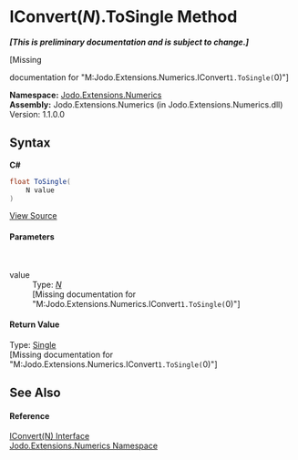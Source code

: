 # IConvert(*N*).ToSingle Method 
 _**\[This is preliminary documentation and is subject to change.\]**_

\[Missing <summary> documentation for "M:Jodo.Extensions.Numerics.IConvert`1.ToSingle(`0)"\]

**Namespace:**&nbsp;<a href="N_Jodo_Extensions_Numerics">Jodo.Extensions.Numerics</a><br />**Assembly:**&nbsp;Jodo.Extensions.Numerics (in Jodo.Extensions.Numerics.dll) Version: 1.1.0.0

## Syntax

**C#**<br />
``` C#
float ToSingle(
	N value
)
```

<a href="https://github.com/JosephJShort/Jodo.Extensions/blob/main/src/Jodo.Extensions.Numerics/IConvert.cs" rel="noopener noreferrer" title="View the source code">View Source</a><br />

#### Parameters
&nbsp;<dl><dt>value</dt><dd>Type: <a href="T_Jodo_Extensions_Numerics_IConvert_1">*N*</a><br />\[Missing <param name="value"/> documentation for "M:Jodo.Extensions.Numerics.IConvert`1.ToSingle(`0)"\]</dd></dl>

#### Return Value
Type: <a href="https://docs.microsoft.com/dotnet/api/system.single" target="_blank" rel="noopener noreferrer">Single</a><br />\[Missing <returns> documentation for "M:Jodo.Extensions.Numerics.IConvert`1.ToSingle(`0)"\]

## See Also


#### Reference
<a href="T_Jodo_Extensions_Numerics_IConvert_1">IConvert(N) Interface</a><br /><a href="N_Jodo_Extensions_Numerics">Jodo.Extensions.Numerics Namespace</a><br />